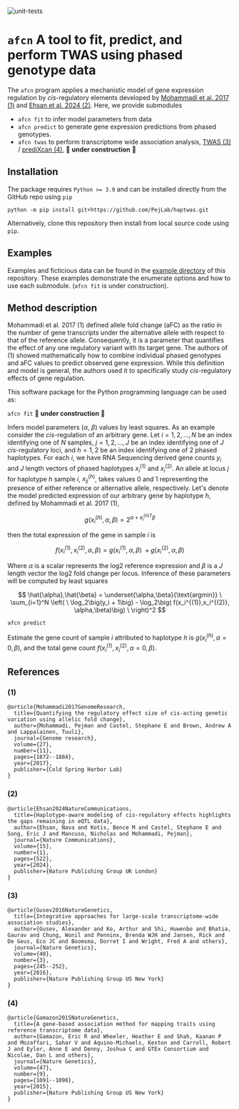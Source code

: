 ![unit-tests](https://github.com/PejLab/aFCn/actions/workflows/unit-tests.yml/badge.svg?branch=new_interface)


# `afcn` A tool to fit, predict, and perform TWAS using phased genotype data

The `afcn` program applies a mechanistic model of gene
expression regulation by *cis*-regulatory elements developed
by [Mohammadi et al. 2017 (1)](README.md#(1)) and 
[Ehsan et al. 2024 (2)](README.md#(2)).  Here, we provide submodules

* `afcn fit` to infer model parameters from data
* `afcn predict` to generate gene expression predictions from
    phased genotypes.
* `afcn twas` to perform transcriptome wide association analysis,
    [TWAS (3)](README.md#(3)) / [prediXcan (4)](README.md#(4)),
      🚧 **under construction** 🚧



## Installation

The package requires `Python >= 3.9` and can be installed directly
from the GitHub repo using `pip`

```
python -m pip install git+https://github.com/PejLab/haptwas.git
```

Alternatively, clone this repository then install from
local source code using `pip`.


## Examples

Examples and ficticious data can be found in the [example directory](example/)
of this repository.  These examples demonstrate the enumerate options and
how to use each submodule.  (`afcn fit` is under construction).


## Method description

Mohammadi et al. 2017 (1) defined allele fold change (aFC) as the 
ratio in the number of gene transcripts under the alternative 
allele with respect to that of the reference allele.  Consequently,
it is a parameter that quantifies the effect of any one regulatory
variant with its target gene.  The authors of (1) showed mathematically
how to combine individual phased genotypes and aFC values to predict 
observed gene expression.  While this definition and model is general,
the authors used it to specifically study *cis*-regulatory effects 
of gene regulation.  

This software package for the Python programming language can be 
used as:

`afcn fit` 🚧 **under construction** 🚧

Infers model parameters ($\alpha$, $\beta$) values by least squares.  As an example
    consider the *cis*-regulation of an arbitrary gene.  Let
    $i = 1,2,\dots, N$ be an index identifying one of $N$ samples,
    $j = 1,2, \dots, J$ be an index identifying one of $J$ *cis*-regulatory
    loci, and $h=1,2$ be an index identifying one of 2 phased haplotypes.
    For each $i$, we have RNA Sequencing derived gene counts $y_i$ and
    $J$ length vectors of phased haplotypes $x_i^{(1)}$ and 
    $x_i^{(2)}$.  An allele at locus $j$ for haplotype $h$ sample $i$,
    $x_{ij}^{(h)}$, takes values 0 and 1 representing the presence of
    either reference or alternative allele, respectively.  Let's denote the
    model predicted expression of our arbitrary gene by haplotype
    $h$, defined by Mohammadi et al. 2017 (1),
  
$$
    g\big(x_i^{(h)}, \alpha, \beta\big) = 2^{\alpha + x_{i}^{(h) T}\beta}
$$

then the total expression of the gene in sample $i$ is

$$
f\big(x_i^{(1)}, x_i^{(2)},\alpha, \beta\big) = g\big(x_i^{(1)}, \alpha, \beta\big) \
    + g\big(x_i^{(2)}, \alpha, \beta\big)
$$
    
Where $\alpha$ is a scalar represents the log2 reference expression
and $\beta$ is a $J$ length vector the log2 fold change per locus.  Inference
of these parameters will be computed by least squares

$$
\hat{\alpha},\hat{\beta} = \underset{\alpha,\beta}{\text{argmin}} \
    \sum_{i=1}^N \left( \
    \log_2\big(y_i + 1\big) - \log_2\big( f(x_i^{(1)},x_i^{(2)}, \alpha,\beta)\big) \
    \right)^2
$$

`afcn predict`

Estimate the gene count of sample $i$ attributed to
  haplotype $h$ is $g(x_{i}^{(h)},\alpha=0,\beta)$, and
  the total gene count $f(x_{i}^{(1)},x_{i}^{(2)},\alpha=0,\beta)$.
  

## References

### (1) 

```
@article{Mohammadi2017GenomeResearch,
  title={Quantifying the regulatory effect size of cis-acting genetic variation using allelic fold change},
  author={Mohammadi, Pejman and Castel, Stephane E and Brown, Andrew A and Lappalainen, Tuuli},
  journal={Genome research},
  volume={27},
  number={11},
  pages={1872--1884},
  year={2017},
  publisher={Cold Spring Harbor Lab}
}
```

### (2)

```
@article{Ehsan2024NatureCommunications,
  title={Haplotype-aware modeling of cis-regulatory effects highlights the gaps remaining in eQTL data},
  author={Ehsan, Nava and Kotis, Bence M and Castel, Stephane E and Song, Eric J and Mancuso, Nicholas and Mohammadi, Pejman},
  journal={Nature Communications},
  volume={15},
  number={1},
  pages={522},
  year={2024},
  publisher={Nature Publishing Group UK London}
}
```

### (3)

```
@article{Gusev2016NatureGenetics,
  title={Integrative approaches for large-scale transcriptome-wide association studies},
  author={Gusev, Alexander and Ko, Arthur and Shi, Huwenbo and Bhatia, Gaurav and Chung, Wonil and Penninx, Brenda WJH and Jansen, Rick and De Geus, Eco JC and Boomsma, Dorret I and Wright, Fred A and others},
  journal={Nature Genetics},
  volume={48},
  number={3},
  pages={245--252},
  year={2016},
  publisher={Nature Publishing Group US New York}
}
```

### (4)

```
@article{Gamazon2015NatureGenetics,
  title={A gene-based association method for mapping traits using reference transcriptome data},
  author={Gamazon, Eric R and Wheeler, Heather E and Shah, Kaanan P and Mozaffari, Sahar V and Aquino-Michaels, Keston and Carroll, Robert J and Eyler, Anne E and Denny, Joshua C and GTEx Consortium and Nicolae, Dan L and others},
  journal={Nature Genetics},
  volume={47},
  number={9},
  pages={1091--1098},
  year={2015},
  publisher={Nature Publishing Group US New York}
}
```
